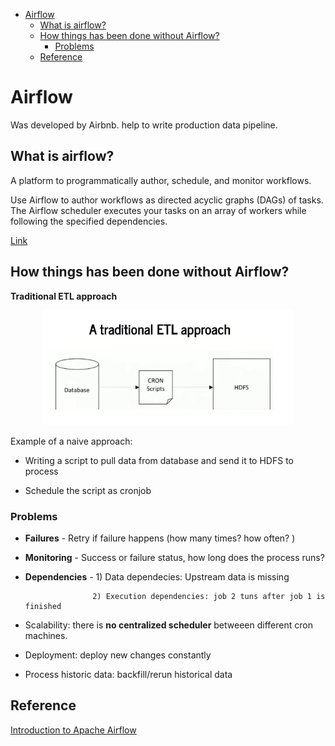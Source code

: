 <!--ts-->
   * [Airflow](#airflow)
      * [What is airflow?](#what-is-airflow)
      * [How things has been done without Airflow?](#how-things-has-been-done-without-airflow)
         * [Problems](#problems)
      * [Reference](#reference)

<!-- Added by: gil_diy, at: Tue 29 Mar 2022 11:19:13 IDT -->

<!--te-->


# Airflow

Was developed by Airbnb. help to write production data pipeline.

## What is airflow?

A platform to programmatically author, schedule, and monitor workflows.

Use Airflow to author workflows as directed acyclic graphs (DAGs) of tasks. The Airflow scheduler executes your tasks on an array of workers while following the specified dependencies.

[Link](https://github.com/apache/airflow)


## How things has been done without Airflow?

**Traditional ETL approach**

<p align="center">
  <img width="400" src="images/airflow/traditional_etl.png" title="Look into the image">
</p>

Example of a naive approach:

* Writing a script to pull data from database and send it to HDFS to process

* Schedule the script as cronjob

### Problems

* **Failures** - Retry if failure happens (how many times? how often? )

* **Monitoring** - Success or failure status, how long does the process runs?

* **Dependencies** - 1) Data dependecies: Upstream data is missing

                     2) Execution dependencies: job 2 tuns after job 1 is finished

* Scalability: there is **no centralized scheduler** betweeen different cron machines.

* Deployment: deploy new changes constantly

* Process historic data: backfill/rerun historical data
## Reference

[Introduction to Apache Airflow](https://www.youtube.com/watch?v=AHMm1wfGuHE&list=PLYizQ5FvN6pvIOcOd6dFZu3lQqc6zBGp2)